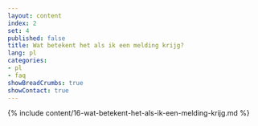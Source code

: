 ```yaml
---
layout: content
index: 2
set: 4
published: false
title: Wat betekent het als ik een melding krijg? 
lang: pl
categories:
- pl
- faq
showBreadCrumbs: true
showContact: true
---
```

{% include content/16-wat-betekent-het-als-ik-een-melding-krijg.md %}
